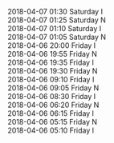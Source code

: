 2018-04-07 01:30 Saturday  I  
2018-04-07 01:25 Saturday  N  
2018-04-07 01:10 Saturday  I  
2018-04-07 01:05 Saturday  N  
2018-04-06 20:00 Friday  I  
2018-04-06 19:55 Friday  N  
2018-04-06 19:35 Friday  I  
2018-04-06 19:30 Friday  N  
2018-04-06 09:10 Friday  I  
2018-04-06 09:05 Friday  N  
2018-04-06 08:30 Friday  I  
2018-04-06 06:20 Friday  N  
2018-04-06 06:15 Friday  I  
2018-04-06 05:15 Friday  N  
2018-04-06 05:10 Friday  I  
